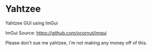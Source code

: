 # Yahtzee
Yahtzee GUI using ImGui

ImGui Source: https://github.com/ocornut/imgui

Please don't sue me yahtzee, i'm not making any money off of this.
